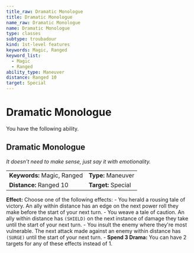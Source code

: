 ```yaml
---
title_raw: Dramatic Monologue
title: Dramatic Monologue
name_raw: Dramatic Monologue
name: Dramatic Monologue
type: classes
subtype: troubadour
kind: 1st-level features
keywords: Magic, Ranged
keyword_list:
  - Magic
  - Ranged
ability_type: Maneuver
distance: Ranged 10
target: Special
---
```


# Dramatic Monologue

You have the following ability.

## Dramatic Monologue

*It doesn't need to make sense, just say it with emotionality.*

|                             |                     |
| :-------------------------- | :------------------ |
| **Keywords:** Magic, Ranged | **Type:** Maneuver  |
| **Distance:** Ranged 10     | **Target:** Special |

**Effect:** Choose one of the following effects: - You herald a rousing tale of victory. An ally within distance has an edge on the next power roll they make before the start of your next turn. - You weave a tale of caution. An ally within distance has `(SHIELD)` on the next instance of damage they take until the start of your next turn. - You insult the enemy where they're most vulnerable. The next attack made against an enemy within distance has `(SURGE)` until the start of your next turn. - **Spend 3 Drama:** You can have 2 targets for any of these effects instead of 1.
